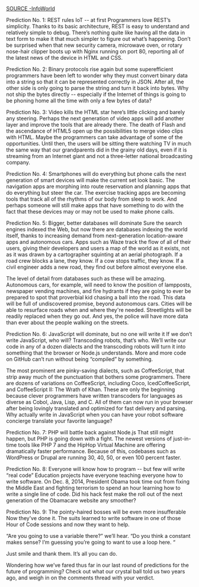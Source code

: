 [SOURCE -InfoWorld](http://www.infoworld.com/article/3022874/application-development/9-predictions-for-the-future-of-programming.html#tk.ifwrs)

Prediction No. 1: REST rules IoT -- at first
	Programmers love REST’s simplicity. Thanks to its basic architecture, REST is easy to understand and relatively simple to debug. There’s nothing quite like having all the data in text form to make it that much simpler to figure out what’s happening. Don’t be surprised when that new security camera, microwave oven, or rotary nose-hair clipper boots up with Nginx running on port 80, reporting all of the latest news of the device in HTML and CSS.

Prediction No. 2: Binary protocols rise again
but some superefficient programmers have been left to wonder why they must convert binary data into a string so that it can be represented correctly in JSON. After all, the other side is only going to parse the string and turn it back into bytes. Why not ship the bytes directly -- especially if the Internet of things is going to be phoning home all the time with only a few bytes of data?

Prediction No. 3: Video kills the HTML star
here’s little clicking and barely any steering. Perhaps the next generation of video apps will add another layer and improve the tools that are already there. The death of Flash and the ascendance of HTML5 open up the possibilities to merge video clips with HTML. Maybe the programmers can take advantage of some of the opportunities. Until then, the users will be sitting there watching TV in much the same way that our grandparents did in the grainy old days, even if it is streaming from an Internet giant and not a three-letter national broadcasting company.

Prediction No. 4: Smartphones will do everything but phone calls
 the next generation of smart devices will make the current set look basic. The navigation apps are morphing into route reservation and planning apps that do everything but steer the car. The exercise tracking apps are becoming tools that track all of the rhythms of our body from sleep to work. And perhaps someone will still make apps that have something to do with the fact that these devices may or may not be used to make phone calls.

 Prediction No. 5: Bigger, better databases will dominate
 Sure the search engines indexed the Web, but now there are databases indexing the world itself, thanks to increasing demand from next-generation location-aware apps and autonomous cars. Apps such as Waze track the flow of all of their users, giving their developers and users a map of the world as it exists, not as it was drawn by a cartographer squinting at an aerial photograph. If a road crew blocks a lane, they know. If a cow stops traffic, they know. If a civil engineer adds a new road, they find out before almost everyone else.

The level of detail from databases such as these will be amazing. Autonomous cars, for example, will need to know the position of lampposts, newspaper vending machines, and fire hydrants if they are going to ever be prepared to spot that proverbial kid chasing a ball into the road. This data will be full of undiscovered promise, beyond autonomous cars. Cities will be able to resurface roads when and where they're needed. Streetlights will be readily replaced when they go out. And yes, the police will have more data than ever about the people walking on the streets.

Prediction No. 6: JavaScript will dominate, but no one will write it
If we don’t write JavaScript, who will? Transcoding robots, that’s who. We’ll write our code in any of a dozen dialects and the transcoding robots will turn it into something that the browser or Node.js understands. More and more code on GitHub can’t run without being “compiled” by something.

The most prominent are pinky-saving dialects, such as CoffeeScript, that strip away much of the punctuation that bothers some programmers. There are dozens of variations on CoffeeScript, including Coco, IcedCoffeeScript, and CoffeeScript II: The Wrath of Khan. These are only the beginning because clever programmers have written transcoders for languages as diverse as Cobol, Java, Lisp, and C. All of them can now run in your browser after being lovingly translated and optimized for fast delivery and parsing. Why actually write in JavaScript when you can have your robot software concierge translate your favorite language?

Prediction No. 7: PHP will battle back against Node.js
That still might happen, but PHP is going down with a fight. The newest versions of just-in-time tools like PHP 7 and the HipHop Virtual Machine are offering dramatically faster performance. Because of this, codebases such as WordPress or Drupal are running 30, 40, 50, or even 100 percent faster.

Prediction No. 8: Everyone will know how to program -- but few will write “real code”
Education projects have everyone teaching everyone how to write software. On Dec. 8, 2014, President Obama took time out from fixing the Middle East and fighting terrorism to spend an hour learning how to write a single line of code. Did his hack fest make the roll out of the next generation of the Obamacare website any smoother?

Prediction No. 9: The pointy-haired bosses will be even more insufferable
Now they’ve done it. The suits learned to write software in one of those Hour of Code sessions and now they want to help.

“Are you going to use a variable there?” we’ll hear. “Do you think a constant makes sense? I’m guessing you’re going to want to use a loop here. “

Just smile and thank them. It’s all you can do.

Wondering how we’ve fared thus far in our last round of predictions for the future of programming? Check out what our crystal ball told us two years ago, and weigh in on the comments thread with your verdict. 